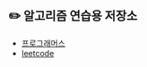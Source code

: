 
## ✏️ **알고리즘 연습용 저장소**


* [프로그래머스](https://github.com/sapzilking/algorithm/tree/main/programmers)
* [leetcode](https://github.com/sapzilking/algorithm/tree/main/leetcode)


